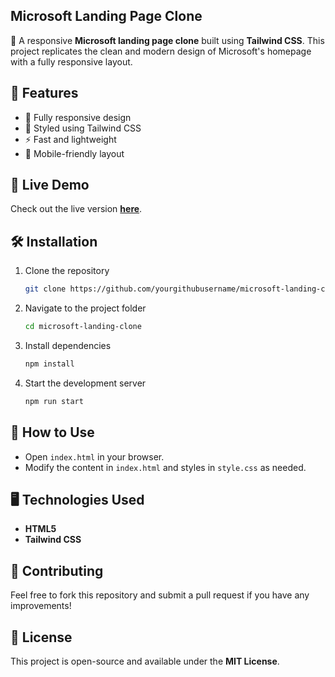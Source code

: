 ## Microsoft Landing Page Clone  

🚀 A responsive **Microsoft landing page clone** built using **Tailwind CSS**. This project replicates the clean and modern design of Microsoft's homepage with a fully responsive layout.  

## 📌 Features  
- 🌟 Fully responsive design  
- 🎨 Styled using Tailwind CSS  
- ⚡ Fast and lightweight  
- 📱 Mobile-friendly layout  

## 🚀 Live Demo  
Check out the live version **[here](https://sanskrati27.github.io/Microsoft-landing/)**.  

## 🛠️ Installation  
1. Clone the repository  
   ```sh
   git clone https://github.com/yourgithubusername/microsoft-landing-clone.git
   ```
2. Navigate to the project folder  
   ```sh
   cd microsoft-landing-clone
   ```
3. Install dependencies  
   ```sh
   npm install
   ```
4. Start the development server  
   ```sh
   npm run start
   ```

## 📌 How to Use  
- Open `index.html` in your browser.  
- Modify the content in `index.html` and styles in `style.css` as needed.  

## 🖥️ Technologies Used  
- **HTML5**  
- **Tailwind CSS**
  
## 🤝 Contributing  
Feel free to fork this repository and submit a pull request if you have any improvements!  

## 📜 License  
This project is open-source and available under the **MIT License**.  

